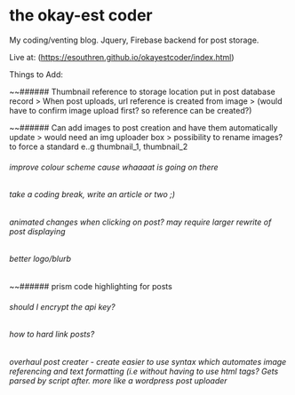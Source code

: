# the okay-est coder
My coding/venting blog. Jquery, Firebase backend for post storage.

Live at: (https://esouthren.github.io/okayestcoder/index.html)


Things to Add:

~~###### Thumbnail reference to storage location put in post database record
    > When post uploads, url reference is created from image
        > (would have to confirm image upload first? so reference can be created?)
        
~~###### Can add images to post creation and have them automatically update
    > would need an img uploader box
        > possibility to rename images? to force a standard e..g thumbnail_1, thumbnail_2
        
###### improve colour scheme cause whaaaat is going on there

###### take a coding break, write an article or two ;)

###### animated changes when clicking on post? may require larger rewrite of post displaying


###### better logo/blurb

~~###### prism code highlighting for posts

######   should I encrypt the api key?
 
###### how to hard link posts?

###### overhaul post creater - create easier to use syntax which automates image referencing and text formatting (i.e without having to use html tags? Gets parsed by script after. more like a wordpress post uploader

